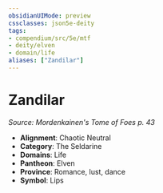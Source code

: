 ```yaml
---
obsidianUIMode: preview
cssclasses: json5e-deity
tags:
- compendium/src/5e/mtf
- deity/elven
- domain/life
aliases: ["Zandilar"]
---
```

# Zandilar
*Source: Mordenkainen's Tome of Foes p. 43* 

- **Alignment**: Chaotic Neutral
- **Category**: The Seldarine
- **Domains**: Life
- **Pantheon**: Elven
- **Province**: Romance, lust, dance
- **Symbol**: Lips